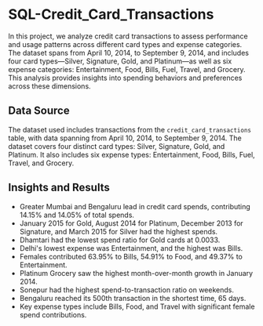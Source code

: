 # SQL-Credit_Card_Transactions
In this project, we analyze credit card transactions to assess performance and usage patterns across different card types and expense categories. The dataset spans from April 10, 2014, to September 9, 2014, and includes four card types—Silver, Signature, Gold, and Platinum—as well as six expense categories: Entertainment, Food, Bills, Fuel, Travel, and Grocery. This analysis provides insights into spending behaviors and preferences across these dimensions.

## Data Source 
The dataset used includes transactions from the `credit_card_transactions` table, with data spanning from April 10, 2014, to September 9, 2014. The dataset covers four distinct card types: Silver, Signature, Gold, and Platinum. It also includes six expense types: Entertainment, Food, Bills, Fuel, Travel, and Grocery.

## Insights and Results
- Greater Mumbai and Bengaluru lead in credit card spends, contributing 14.15% and 14.05% of total spends.
-  January 2015 for Gold, August 2014 for Platinum, December 2013 for Signature, and March 2015 for Silver had the highest spends.
-  Dhamtari had the lowest spend ratio for Gold cards at 0.0033.
-  Delhi's lowest expense was Entertainment, and the highest was Bills.
-  Females contributed 63.95% to Bills, 54.91% to Food, and 49.37% to Entertainment.
-  Platinum Grocery saw the highest month-over-month growth in January 2014.
-  Sonepur had the highest spend-to-transaction ratio on weekends.
-  Bengaluru reached its 500th transaction in the shortest time, 65 days.
-  Key expense types include Bills, Food, and Travel with significant female spend contributions.
  
